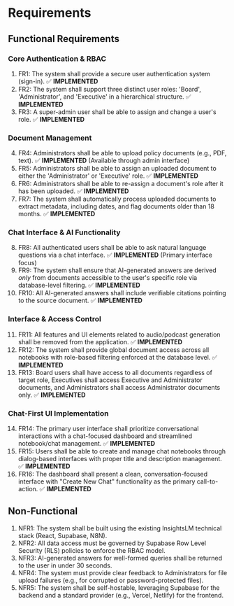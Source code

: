 # Requirements

## Functional Requirements

### Core Authentication & RBAC
1.  FR1: The system shall provide a secure user authentication system (sign-in). ✅ **IMPLEMENTED**
2.  FR2: The system shall support three distinct user roles: 'Board', 'Administrator', and 'Executive' in a hierarchical structure. ✅ **IMPLEMENTED**
3.  FR3: A super-admin user shall be able to assign and change a user's role. ✅ **IMPLEMENTED**

### Document Management
4.  FR4: Administrators shall be able to upload policy documents (e.g., PDF, text). ✅ **IMPLEMENTED** (Available through admin interface)
5.  FR5: Administrators shall be able to assign an uploaded document to either the 'Administrator' or 'Executive' role. ✅ **IMPLEMENTED**
6.  FR6: Administrators shall be able to re-assign a document's role after it has been uploaded. ✅ **IMPLEMENTED**
7.  FR7: The system shall automatically process uploaded documents to extract metadata, including dates, and flag documents older than 18 months. ✅ **IMPLEMENTED**

### Chat Interface & AI Functionality  
8.  FR8: All authenticated users shall be able to ask natural language questions via a chat interface. ✅ **IMPLEMENTED** (Primary interface focus)
9.  FR9: The system shall ensure that AI-generated answers are derived *only* from documents accessible to the user's specific role via database-level filtering. ✅ **IMPLEMENTED**
10. FR10: All AI-generated answers shall include verifiable citations pointing to the source document. ✅ **IMPLEMENTED**

### Interface & Access Control
11. FR11: All features and UI elements related to audio/podcast generation shall be removed from the application. ✅ **IMPLEMENTED**
12. FR12: The system shall provide global document access across all notebooks with role-based filtering enforced at the database level. ✅ **IMPLEMENTED**
13. FR13: Board users shall have access to all documents regardless of target role, Executives shall access Executive and Administrator documents, and Administrators shall access Administrator documents only. ✅ **IMPLEMENTED**

### Chat-First UI Implementation
14. FR14: The primary user interface shall prioritize conversational interactions with a chat-focused dashboard and streamlined notebook/chat management. ✅ **IMPLEMENTED**
15. FR15: Users shall be able to create and manage chat notebooks through dialog-based interfaces with proper title and description management. ✅ **IMPLEMENTED**
16. FR16: The dashboard shall present a clean, conversation-focused interface with "Create New Chat" functionality as the primary call-to-action. ✅ **IMPLEMENTED**

## Non-Functional
1.  NFR1: The system shall be built using the existing InsightsLM technical stack (React, Supabase, N8N).
2.  NFR2: All data access must be governed by Supabase Row Level Security (RLS) policies to enforce the RBAC model.
3.  NFR3: AI-generated answers for well-formed queries shall be returned to the user in under 30 seconds.
4.  NFR4: The system must provide clear feedback to Administrators for file upload failures (e.g., for corrupted or password-protected files).
5.  NFR5: The system shall be self-hostable, leveraging Supabase for the backend and a standard provider (e.g., Vercel, Netlify) for the frontend.
